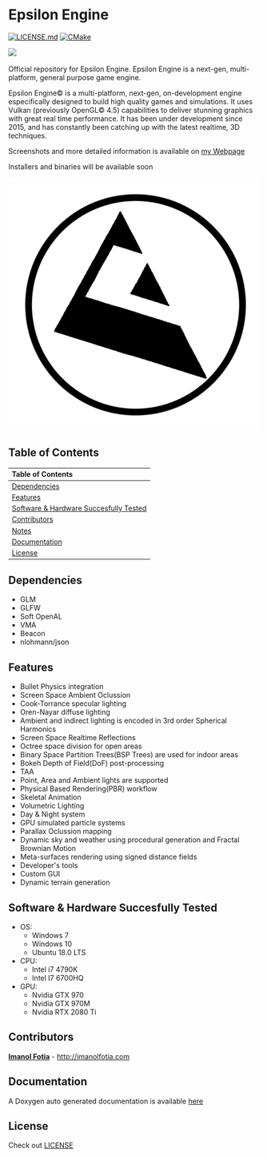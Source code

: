 # Epsilon Engine
[![LICENSE.md](https://img.shields.io/badge/License-EULA-blue.svg)](LICENSE.md)
[![CMake](https://github.com/ImanolFotia/Epsilon-Engine/actions/workflows/cmake.yml/badge.svg)](https://github.com/ImanolFotia/Epsilon-Engine/actions/workflows/cmake.yml)

![](https://img.shields.io/badge/platforms-Windows%20%7C%20Linux-orange)

Official repository for Epsilon Engine.
Epsilon Engine is a next-gen, multi-platform, general purpose game engine.

Epsilon Engine© is a multi-platform, next-gen, on-development engine especifically designed to build high quality games and simulations. It uses Vulkan (previously OpenGL© 4.5) capabilities to deliver stunning graphics with great real time performance. It has been under development since 2015, and has constantly been catching up with the latest realtime, 3D techniques.

Screenshots and more detailed information is available on [my Webpage](http://imanolfotia.com/epsilon_engine)

Installers and binaries will be available soon

![](https://raw.githubusercontent.com/ImanolFotia/Epsilon-Engine/master/media/Epsilon%20LOGO3.png)

## Table of Contents

| Table of Contents | 
| :--- |
| [Dependencies](#dependencies) | 
| [Features](#features)| 
| [Software & Hardware Succesfully Tested](#software_and_hardware_succesfully_tested)| 
| [Contributors](#contributors)|  
| [Notes](#notes)| 
| [Documentation](#documentation)| 
| [License](#license)| 

<a name="dependencies"> </a>
## Dependencies 

* GLM 
* GLFW 
* Soft OpenAL
* VMA
* Beacon
* nlohmann/json


<a name="features"></a>
## Features 

* Bullet Physics integration
* Screen Space Ambient Oclussion
* Cook-Torrance specular lighting
* Oren-Nayar diffuse lighting
* Ambient and indirect lighting is encoded in 3rd order Spherical Harmonics
* Screen Space Realtime Reflections
* Octree space division for open areas
* Binary Space Partition Trees(BSP Trees) are used for indoor areas
* Bokeh Depth of Field(DoF) post-processing
* TAA
* Point, Area and Ambient lights are supported
* Physical Based Rendering(PBR) workflow
* Skeletal Animation
* Volumetric Lighting
* Day & Night system
* GPU simulated particle systems
* Parallax Oclussion mapping
* Dynamic sky and weather using procedural generation and Fractal Brownian Motion
* Meta-surfaces rendering using signed distance fields
* Developer's tools
* Custom GUI
* Dynamic terrain generation

<a name="software_and_hardware_succesfully_tested"></a>
## Software & Hardware Succesfully Tested 
* OS: 
  * Windows 7 
  * Windows 10 
  * Ubuntu 18.0 LTS
* CPU: 
  * Intel i7 4790K 
  * Intel I7 6700HQ
* GPU: 
  * Nvidia GTX 970 
  * Nvidia GTX 970M
  * Nvidia RTX 2080 Ti

<a name="contributors"></a>
## Contributors 

**[Imanol Fotia](https://github.com/ImanolFotia)** - http://imanolfotia.com

<a name="documentation"></a>
## Documentation
A Doxygen auto generated documentation is available [here](http://imanolfotia.com/epsilon-documentation/html)

<a name="license"></a>
## License

Check out [LICENSE](LICENSE.md)

